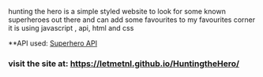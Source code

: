 hunting the hero is a simple styled website to look for some known superheroes out there and can add some favourites to my favourites corner
it is using javascript , api, html and css

\*\*API used: [Superhero API](https://www.superheroapi.com/)

### visit the site at: https://letmetnl.github.io/HuntingtheHero/
